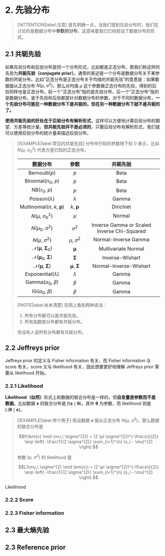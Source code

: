 # 2. 先验分布

> [!ATTENTION|label:注意]
> 首先明确一点，当我们提到先验分布时，我们在讨论的是数据分布中**参数的分布**，这意味着我们已经假设了数据分布的形式。

## 2.1 共轭先验

如果先验分布和后验分布是同一个分布形式，比如都是正态分布，那我们称这样的先验为**共轭先验（conjugate prior）**。通常的表述是一个分布是数据分布关于某参数的共轭分布。比如“正态分布是正态分布关于均值的共轭先验”的意思是：如果数据服从正态分布 $N(\mu,\ \sigma^{2})$，那么对均值 $\mu$ 这个参数做正态分布的先验，得到的后验同样也是正态分布。前一个“正态分布”指的是先验分布，后一个“正态分布”指的是数据分布。鉴于先验和后验都是针对数据分布的参数，对于不同的数据分布，**一个先验分布可能在一种数据分布下是共轭的，但在另一种数据分布下就不是共轭的了。**

**使用共轭先验的好处在于后验分布有解析形式**，这样可以方便地计算后验分布的期望、方差等统计量。**但共轭先验并不是必须的**，只要后验分布有解析形式，我们就可以使用后验分布的统计量来描述后验分布。

> [!EXAMPLE|label:常见的共轭先验]
> 分布中已知的参数用下标 $0$ 表示，比如 $N(\mu,\ \sigma_0^{2})$ 代表方差已知的正态分布。
> 
> <div class='centertable'>
> 
> |                 数据分布                  |           参数           |                       共轭先验                       |
> | :---------------------------------------: | :----------------------: | :--------------------------------------------------: |
> |           $\text{Bernoulli}(p)$           |           $p$            |                    $\text{Beta}$                     |
> |        $\text{Binomial}(n_0,\ p)$         |           $p$            |                    $\text{Beta}$                     |
> |           $\text{NB}(r_0,\ p)$            |           $p$            |                    $\text{Beta}$                     |
> |         $\text{Poisson}(\lambda)$         |        $\lambda$         |                    $\text{Gamma}$                    |
> |   $\text{Multinomial}(n,\ k,\ \bm{p})$    |       $k,\ \bm{p}$       |                  $\text{Dirichlet}$                  |
> |          $N(\mu,\ \sigma_0^{2})$          |          $\mu$           |                   $\text{Normal}$                    |
> |          $N(\mu_0,\ \sigma^{2})$          |       $\sigma^{2}$       | $\text{Inverse Gamma or Scaled Inverse Chi-Squared}$ |
> |           $N(\mu,\ \sigma^{2})$           |    $\mu,\ \sigma^{2}$    |            $\text{Normal-Inverse Gamma}$             |
> | $\mathcal{N}(\bm{\mu},\ \bm{\Sigma}_{0})$ |        $\bm{\mu}$        |             $\text{Multivariate Normal}$             |
> | $\mathcal{N}(\bm{\mu}_{0},\ \bm{\Sigma})$ |      $\bm{\Sigma}$       |               $\text{Inverse-Wishart}$               |
> |   $\mathcal{N}(\bm{\mu},\ \bm{\Sigma})$   | $\bm{\mu},\ \bm{\Sigma}$ |           $\text{Normal-Inverse-Wishart}$            |
> |       $\text{Exponential}(\lambda)$       |        $\lambda$         |                    $\text{Gamma}$                    |
> |     $\text{Gamma}(\alpha_0,\ \beta)$      |         $\beta$          |                    $\text{Gamma}$                    |
> |       $\text{IG}(\alpha_0,\ \beta)$       |         $\beta$          |                    $\text{Gamma}$                    |
> </div class='centertable'>

> [!NOTE|label:尚未清楚]
> 在网上看到两种说法：
> 
> 1. 所有分布都可以是共轭先验。
> 2. 所有指数族分布都有共轭分布。
> 
> 但没有人说所有分布都有共轭分布。

## 2.2 Jeffreys prior

Jeffreys prior 的定义与 Fisher information 有关，而 Fisher information 与 score 有关，score 又与 likelihood 有关，因此想要更好地理解 Jeffreys prior 需要从 likelihood 开始。

### 2.2.1 Likelihood

<strong>Likelihood（似然）</strong>形式上和数据的联合分布是一样的，但**自变量是参数而不是数据**。比如数据 $\bm{x}$ 的联合分布是 $f(\bm{x} \mid \bm{\theta})$，其中 $\bm{\theta}$ 为参数，而 likelihood 则是 $L(\bm{\theta} \mid \bm{x})$。

> [!EXAMPLE|label:举个例子]
> 假设数据 $\bm{x}$ 服从正态分布 $N(\mu,\ \sigma^{2})$，那么数据的联合分布是
>
> $$f(\bm{x} \mid \mu,\ \sigma^{2}) = (2 \pi \sigma^{2})^{-\frac{n}{2}} \exp \left( -\frac{1}{2 \sigma^{2}} \sum_{i=1}^{n} (x_i - \mu)^{2} \right).$$
>
> 参数 $(\mu,\ \sigma^{2})$ 的 likelihood 是
>
> $$L(\mu,\ \sigma^{2} \mid \bm{x}) = (2 \pi \sigma^{2})^{-\frac{n}{2}} \exp \left( -\frac{1}{2 \sigma^{2}} \sum_{i=1}^{n} (x_i - \mu)^{2} \right).$$

Likelihood 

### 2.2.2 Score

### 2.2.3 Fisher information

## 2.3 最大熵先验

## 2.3 Reference prior